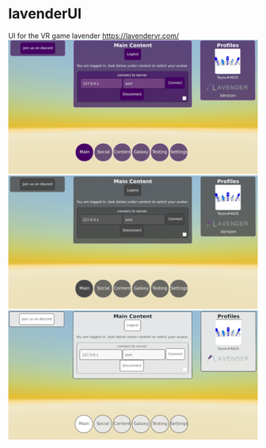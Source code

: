 # lavenderUI
UI for the VR game lavender https://lavendervr.com/
![screenshot](https://github.com/SupraLP/lavenderUI/blob/master/pictures/screenshot%202019-08-03%20162046.png)
![screenshot](https://github.com/SupraLP/lavenderUI/blob/master/pictures/screenshot%202019-08-03%20165131.png)
![screenshot](https://github.com/SupraLP/lavenderUI/blob/master/pictures/screenshot%202019-08-03%20165205.png)
